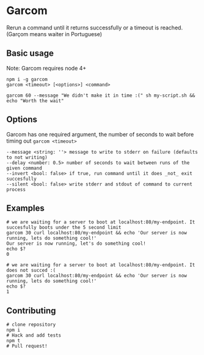 Garcom
===

Rerun a command until it returns successfully or a timeout is reached. (Garçom means waiter in Portuguese)

Basic usage
---

Note: Garcom requires node 4+

```shell
npm i -g garcom
garcom <timeout> [<options>] <command>

garcom 60 --message "We didn't make it in time :(" sh my-script.sh && echo "Worth the wait"
```

Options
---

Garcom has one required argument, the number of seconds to wait before timing out `garcom <timeout>`

```shell
--message <string: ''> message to write to stderr on failure (defaults to not writing)
--delay <number: 0.5> number of seconds to wait between runs of the given command
--invert <bool: false> if true, run command until it does _not_ exit succesfully
--silent <bool: false> write stderr and stdout of command to current process
```


Examples
---

```shell
# we are waiting for a server to boot at localhost:80/my-endpoint. It succesfully boots under the 5 second limit
garcom 30 curl localhost:80/my-endpoint && echo 'Our server is now running, lets do something cool!'
Our server is now running, let's do something cool!
echo $?
0

# we are waiting for a server to boot at localhost:80/my-endpoint. It does not succed :(
garcom 30 curl localhost:80/my-endpoint && echo 'Our server is now running, lets do something cool!'
echo $?
1
```

Contributing
---

```shell
# clone repository
npm i
# Hack and add tests
npm t
# Pull request!
```
